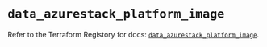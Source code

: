 # `data_azurestack_platform_image`

Refer to the Terraform Registory for docs: [`data_azurestack_platform_image`](https://www.terraform.io/docs/providers/azurestack/d/platform_image).
